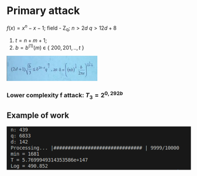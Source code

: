 # Primary attack
$f(x)=x^n-x-1$;
field - Z<sub>q</sub>;
$n>2d$
$q>12d+8$

1) $t=n+m+1;$
2) $b=b^{(1)}(m)$ є { $200,201,..,t$ }

![alt text](image-1.png)

### Lower complexity f attack: $T$<sub>3</sub>$=2^{0,292b}$

## Example of work
![alt text](image.png)
